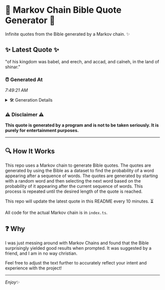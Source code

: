 # 📖 Markov Chain Bible Quote Generator 📖

Infinite quotes from the Bible generated by a Markov chain. ✨

## ✨ Latest Quote ✨
"of his kingdom was babel, and erech, and accad, and calneh, in the land of shinar."

### ⏰ Generated At
*7:49:21 AM*

<details>
    <summary>🛠️ Generation Details</summary>
    <p>
        <strong>🌱 Seed:</strong> of<br>
        <strong>🔄 Iterations:</strong> 15<br>
        <strong>📜 Context History:</strong><br>[ of ]: his<br>[ of, his ]: kingdom<br>[ of, his, kingdom ]: was<br>[ of, his, kingdom, was ]: babel,<br>[ of, his, kingdom, was, babel, ]: and<br>[ of, his, kingdom, was, babel,, and ]: erech,<br>[ his, kingdom, was, babel,, and, erech, ]: and<br>[ kingdom, was, babel,, and, erech,, and ]: accad,<br>[ was, babel,, and, erech,, and, accad, ]: and<br>[ babel,, and, erech,, and, accad,, and ]: calneh,<br>[ and, erech,, and, accad,, and, calneh, ]: in<br>[ erech,, and, accad,, and, calneh,, in ]: the<br>[ and, accad,, and, calneh,, in, the ]: land<br>[ accad,, and, calneh,, in, the, land ]: of<br>[ and, calneh,, in, the, land, of ]: shinar.<br>
    </p>
</details>

### ⚠️ Disclaimer ⚠️
**This quote is generated by a program and is not to be taken seriously. It is purely for entertainment purposes.**

---

## 🔍 How It Works

This repo uses a Markov chain to generate Bible quotes. The quotes are generated by using the Bible as a dataset to find the probability of a word appearing after a sequence of words. The quotes are generated by starting with a random word and then selecting the next word based on the probability of it appearing after the current sequence of words. This process is repeated until the desired length of the quote is reached.

This repo will update the latest quote in this README every 10 minutes. ⏳

All code for the actual Markov chain is in `index.ts`.

## ❓ Why

I was just messing around with Markov Chains and found that the Bible surprisingly yielded good results when prompted. 
It was suggested by a friend, and I am in no way christian.

Feel free to adjust the text further to accurately reflect your intent and experience with the project!

---

*Enjoy*✨
